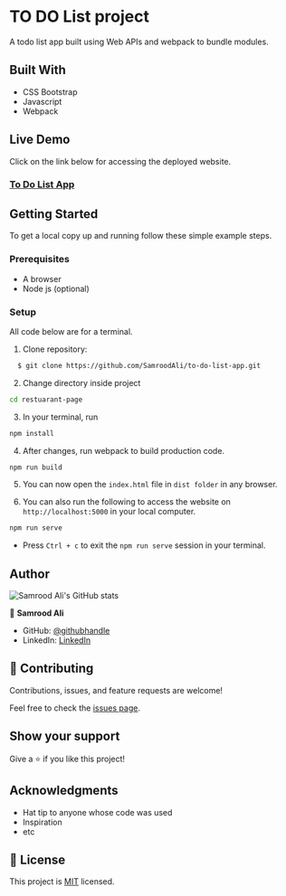 # TO DO List project
  A todo list app built using Web APIs and webpack to bundle modules.
## Built With
- CSS Bootstrap
- Javascript
- Webpack

## Live Demo

Click on the link below for accessing the deployed website.
### [To Do List App](https://github.com/SamroodAli/to-do-list-app.git)</p>


## Getting Started

To get a local copy up and running follow these simple example steps.

### Prerequisites
- A browser
- Node js (optional)

### Setup

All code below are for a terminal.

1. Clone repository: 
```sh
  $ git clone https://github.com/SamroodAli/to-do-list-app.git
```
2. Change directory inside project
```sh
cd restuarant-page
```
3. In your terminal, run 
```sh
npm install
```
4. After changes, run webpack to build production code.
```sh
npm run build
```
5. You can now open the `index.html` file in `dist folder` in any browser.
   
6. You can also run the following to access the website on `http://localhost:5000` in your local computer.
```sh
npm run serve
```
* Press `Ctrl + c` to exit the `npm run serve` session in your terminal.
## Author

![Samrood Ali's GitHub stats](https://github-readme-stats.vercel.app/api?username=SamroodAli&count_private=true&theme=dark&show_icons=true)

👤 **Samrood Ali**
- GitHub: [@githubhandle](https://github.com/SamroodAli)
- LinkedIn: [LinkedIn](https://www.linkedin.com/in/samrood-ali/)

## 🤝 Contributing

Contributions, issues, and feature requests are welcome!

Feel free to check the [issues page](issues/).

## Show your support

Give a ⭐️ if you like this project!

## Acknowledgments

- Hat tip to anyone whose code was used
- Inspiration
- etc

## 📝 License

This project is [MIT](/LICENSE) licensed.
